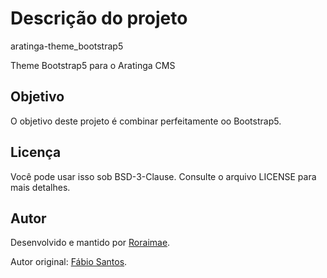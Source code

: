 # Descrição do projeto

aratinga-theme_bootstrap5

Theme Bootstrap5 para o Aratinga CMS

## Objetivo

O objetivo deste projeto é combinar perfeitamente oo Bootstrap5.

## Licença

Você pode usar isso sob BSD-3-Clause. Consulte o arquivo LICENSE para mais detalhes.

## Autor

Desenvolvido e mantido por [Roraimae](https://github.com/roraimae).

Autor original: [Fábio Santos](https://github.com/f4biosa).
